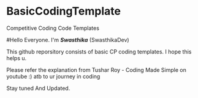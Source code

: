 # BasicCodingTemplate
Competitive Coding Code Templates 

#Hello Everyone. I'm ***Swasthika*** (SwasthikaDev) 

This github reporsitory consists of basic CP coding templates. I hope this helps u.

Please refer the explanation from Tushar Roy - Coding Made Simple on youtube :) atb to ur journey in coding

Stay tuned And Updated. 



